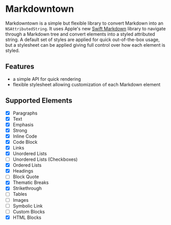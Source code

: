 # Markdowntown

Markdowntown is a simple but flexible library to convert Markdown into an `NSAttributedString`. It uses Apple's new [Swift Markdown](https://github.com/apple/swift-markdown) library to navigate through a Markdown tree and convert elements into a styled attributed string. A default set of styles are applied for quick out-of-the-box usage, but a stylesheet can be applied giving full control over how each element is styled.

## Features

- a simple API for quick rendering
- flexible stylesheet allowing customization of each Markdown element

## Supported Elements

- [x] Paragraphs
- [x] Text
- [x] Emphasis
- [x] Strong
- [x] Inline Code
- [x] Code Block
- [x] Links
- [x] Unordered Lists
- [ ] Unordered Lists (Checkboxes)
- [x] Ordered Lists
- [x] Headings
- [ ] Block Quote
- [x] Thematic Breaks
- [x] Strikethrough
- [ ] Tables
- [ ] Images
- [ ] Symbolic Link
- [ ] Custom Blocks
- [x] HTML Blocks

